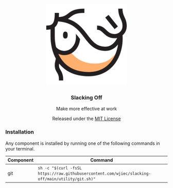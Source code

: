 
<h1 align="center">
  <a href="#"><img width="250" src="https://github.com/wjiec/slacking-off/blob/main/assets/fish.png?raw=true" alt="Slacking off" /></a>
</h1>

<h3 align="center">Slacking Off</h3>
<p align="center">Make more effective at work</p>
<p align="center">Released under the <a href="LICENSE">MIT License</a></p>


### Installation

Any component is installed by running one of the following commands in your terminal.

| Component | Command                                                                                          |
|-----------|--------------------------------------------------------------------------------------------------|
| git       | `sh -c "$(curl -fsSL https://raw.githubusercontent.com/wjiec/slacking-off/main/utility/git.sh)"` |
